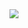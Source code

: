 <body>
<img src="https://github.com/itsmiuwu/itsmiuwu/assets/124086216/7ddf853f-6b40-4553-a1b1-664d05d84eea.png">
</body>
